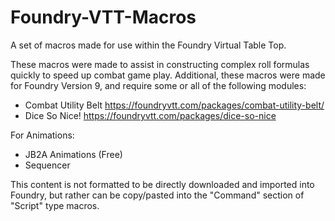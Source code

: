 # Foundry-VTT-Macros
A set of macros made for use within the Foundry Virtual Table Top.

These macros were made to assist in constructing complex roll formulas quickly to speed up combat game play.
Additional, these macros were made for Foundry Version 9, and require some or all of the following modules:
 - Combat Utility Belt https://foundryvtt.com/packages/combat-utility-belt/
 - Dice So Nice! https://foundryvtt.com/packages/dice-so-nice

For Animations:
 - JB2A Animations (Free)
 - Sequencer

This content is not formatted to be directly downloaded and imported into Foundry, but rather can be copy/pasted into the "Command" section of "Script" type macros.
